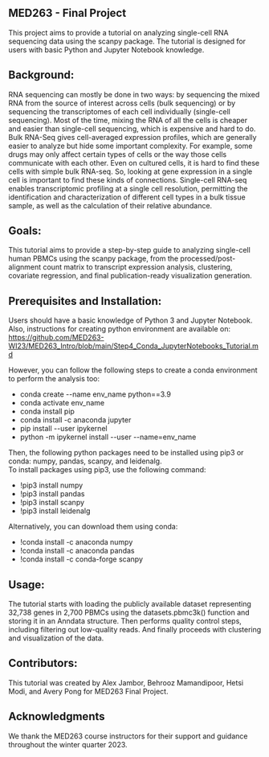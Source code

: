 ## MED263 - Final Project
This project aims to provide a tutorial on analyzing single-cell RNA sequencing data using the scanpy package. The tutorial is designed for users with basic Python and Jupyter Notebook knowledge.

## Background:
RNA sequencing can mostly be done in two ways: by sequencing the mixed RNA from the source of interest across cells (bulk sequencing) or by sequencing the transcriptomes of each cell individually (single-cell sequencing). Most of the time, mixing the RNA of all the cells is cheaper and easier than single-cell sequencing, which is expensive and hard to do. Bulk RNA-Seq gives cell-averaged expression profiles, which are generally easier to analyze but hide some important complexity. For example, some drugs may only affect certain types of cells or the way those cells communicate with each other. Even on cultured cells, it is hard to find these cells with simple bulk RNA-seq. So, looking at gene expression in a single cell is important to find these kinds of connections. Single-cell RNA-seq enables transcriptomic profiling at a single cell resolution, permitting the identification and characterization of different cell types in a bulk tissue sample, as well as the calculation of their relative abundance.

## Goals:
This tutorial aims to provide a step-by-step guide to analyzing single-cell human PBMCs using the scanpy package, from the processed/post-alignment count matrix to transcript expression analysis, clustering, covariate regression, and final publication-ready visualization generation.

## Prerequisites and Installation:
 Users should have a basic knowledge of Python 3 and Jupyter Notebook. Also, instructions for creating python environment are available on:    
 https://github.com/MED263-WI23/MED263_Intro/blob/main/Step4_Conda_JupyterNotebooks_Tutorial.md

However, you can follow the following steps to create a conda environment to perform the analysis too:       
- conda create --name env_name python==3.9   
- conda activate env_name   
- conda install pip    
- conda install -c anaconda jupyter    
- pip install --user ipykernel    
- python -m ipykernel install --user --name=env_name    

Then, the following python packages need to be installed using pip3 or conda: numpy, pandas, scanpy, and leidenalg.    
To install packages using pip3, use the following command:    
 - !pip3 install numpy    
 - !pip3 install pandas    
 - !pip3 install scanpy    
 - !pip3 install leidenalg    
 
 Alternatively, you can download them using conda:    
 - !conda install -c anaconda numpy    
 - !conda install -c anaconda pandas    
 - !conda install -c conda-forge scanpy    

## Usage:
The tutorial starts with loading the publicly available dataset representing 32,738 genes in 2,700 PBMCs using the datasets.pbmc3k() function and storing it in an Anndata structure. Then performs quality control steps, including filtering out low-quality reads. And finally proceeds with clustering and visualization of the data.

## Contributors:
This tutorial was created by Alex Jambor, Behrooz Mamandipoor, Hetsi Modi, and Avery Pong for MED263 Final Project.

## Acknowledgments
We thank the MED263 course instructors for their support and guidance throughout the winter quarter 2023.
